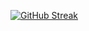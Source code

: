 <a href="https://git.io/streak-stats"><img src="https://github-readme-streak-stats.herokuapp.com?user=ItsWeDiego&theme=blueberry&locale=fr&card_width=500" alt="GitHub Streak" /></a>
